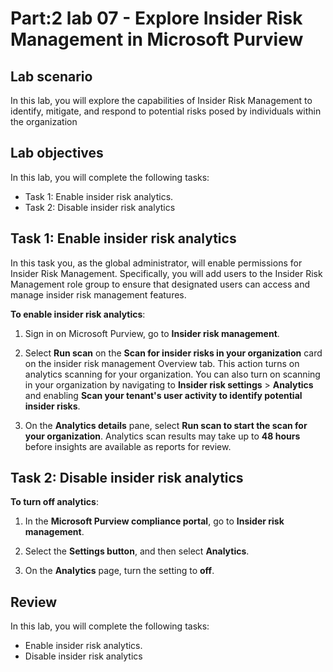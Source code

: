 # Part:2 lab 07 - Explore Insider Risk Management in Microsoft Purview

## Lab scenario
In this lab, you will explore the capabilities of Insider Risk Management to identify, mitigate, and respond to potential risks posed by individuals within the organization

## Lab objectives

In this lab, you will complete the following tasks:

+ Task 1: Enable insider risk analytics.
+ Task 2: Disable insider risk analytics


## Task 1: Enable insider risk analytics
In this task you, as the global administrator, will enable permissions for Insider Risk Management.  Specifically, you will add users to the Insider Risk Management role group to ensure that designated users can access and manage insider risk management features. 

  **To enable insider risk analytics**:

1. Sign in on Microsoft Purview, go to **Insider risk management**.
 
    
1. Select **Run scan** on the **Scan for insider risks in your organization** card on the insider risk management Overview tab. This action turns on analytics scanning for your 
   organization. You can also turn on scanning in your organization by navigating to **Insider risk settings** > **Analytics** and enabling **Scan your tenant's user activity to 
   identify potential insider risks**.

   

1. On the **Analytics details** pane, select **Run scan to start the scan for your organization**. Analytics scan results may take up to **48 hours** before insights are available as 
   reports for review.


## Task 2: Disable insider risk analytics

   **To turn off analytics**:
   
1. In the **Microsoft Purview compliance portal**, go to **Insider risk management**.

2. Select the **Settings button**, and then select **Analytics**.

3. On the **Analytics** page, turn the setting to **off**.

## Review
In this lab, you will complete the following tasks:
+ Enable insider risk analytics.
+ Disable insider risk analytics
